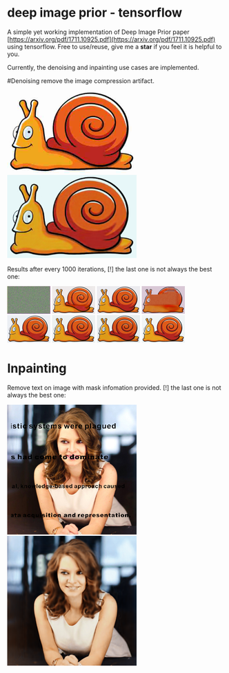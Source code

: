 # deep image prior - tensorflow
A simple yet working implementation of Deep Image Prior paper [https://arxiv.org/pdf/1711.10925.pdf](https://arxiv.org/pdf/1711.10925.pdf) using tensorflow. Free to use/reuse, give me a **star** if you feel it is helpful to you. 

Currently, the denoising and inpainting use cases are implemented.

#Denoising 
remove the image compression artifact.

<img src="out-denoise/noisy-in.png" alt="Drawing" style="width: 300px;"/> <img src="out-denoise/denoised-it7500.png" alt="Drawing" style="width: 300px;"/>

Results after every 1000 iterations, [!] the last one is not always the best one:

<img src="out-denoise/denoised-it000.png" alt="Drawing" style="width: 100px;"/>
<img src="out-denoise/denoised-it1000.png" alt="Drawing" style="width: 100px;"/>
<img src="out-denoise/denoised-it2000.png" alt="Drawing" style="width: 100px;"/>
<img src="out-denoise/denoised-it3000.png" alt="Drawing" style="width: 100px;"/>
<img src="out-denoise/denoised-it4000.png" alt="Drawing" style="width: 100px;"/>
<img src="out-denoise/denoised-it5000.png" alt="Drawing" style="width: 100px;"/>
<img src="out-denoise/denoised-it6000.png" alt="Drawing" style="width: 100px;"/>
<img src="out-denoise/denoised-it6500.png" alt="Drawing" style="width: 100px;"/>

# Inpainting
Remove text on image with mask infomation provided. [!] the last one is not always the best one:

<img src="out-inpaint/corrupt-in.png" alt="Drawing" style="width: 300px;"/> <img src="out-inpaint/output-it3000.png" alt="Drawing" style="width: 300px;"/>
